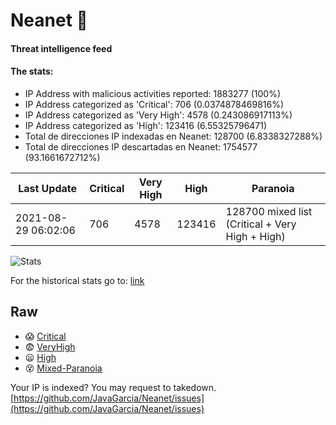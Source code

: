 # Neanet :hocho:
#### Threat intelligence feed
#### The stats:

- IP Address with malicious activities reported: 1883277 (100%)
- IP Address categorized as 'Critical':  706 (0.0374878469816%)
- IP Address categorized as 'Very High':  4578 (0.243086917113%)
- IP Address categorized as 'High':  123416 (6.55325796471)
- Total de direcciones IP indexadas en Neanet:  128700 (6.8338327288%)
- Total de direcciones IP descartadas en Neanet:  1754577 (93.1661672712%)

| Last Update | Critical | Very High | High | Paranoia |
| --- | --- | --- | --- | --- |
| 2021-08-29 06:02:06 | 706 | 4578 | 123416 | 128700 mixed list (Critical + Very High + High)|

![Stats](https://docs.google.com/spreadsheets/d/e/2PACX-1vSnaNMIXVabIpDJjufMlzH7poXnshF3mgd8Is1g9ytUEzVsP5my4Trn8f-xkoLLQ38xpL3HtmUexLo6/pubchart?oid=501124687&format=image)

For the historical stats go to: [link](/stats.csv)
## Raw
- :scream: [Critical](https://raw.githubusercontent.com/JavaGarcia/Neanet/master/blacklists/neanet_critical.txt)
- :fearful: [VeryHigh](https://raw.githubusercontent.com/JavaGarcia/Neanet/master/blacklists/neanet_veryHigh.txtt)
- :frowning: [High](https://raw.githubusercontent.com/JavaGarcia/Neanet/master/blacklists/neanet_high.txt)
- :dizzy_face: [Mixed-Paranoia](https://raw.githubusercontent.com/JavaGarcia/Neanet/master/blacklists/neanet_all.txt)


Your IP is indexed? You may request to takedown. [https://github.com/JavaGarcia/Neanet/issues](https://github.com/JavaGarcia/Neanet/issues)















































































































































































































































































































































































































































































































































































































































































































































































































































































































































































































































































































































































































































































































































































































































































































































































































































































































































































































































































































































































































































































































































































































































































































































































































































































































































































































































































































































































































































































































































































































































































































































































































































































































































































































































































































































































































































































































































































































































































































































































































































































































































































































































































































































































































































































































































































































































































































































































































































































































































































































































































































































































































































































































































































































































































































































































































































































































































































































































































































































































































































































































































































































































































































































































































































































































































































































































































































































































































































































































































































































































































































































































































































































































































































































































































































































































































































































































































































































































































































































































































































































































































































































































































































































































































































































































































































